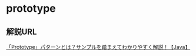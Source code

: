 # prototype
## 解説URL
[「Prototype」パターンとは？サンプルを踏まえてわかりやすく解説！【Java】](https://tamotech.blog/2024/03/20/prototype/)

